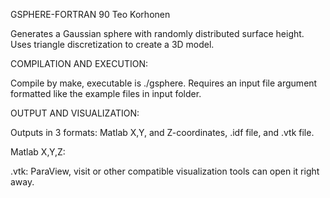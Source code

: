 GSPHERE-FORTRAN 90
Teo Korhonen

Generates a Gaussian sphere with randomly distributed surface height.
Uses triangle discretization to create a 3D model. 

COMPILATION AND EXECUTION:

Compile by make, executable is ./gsphere. Requires an input file
argument formatted like the example files in input folder.



OUTPUT AND VISUALIZATION:

Outputs in 3 formats: Matlab X,Y, and Z-coordinates, .idf file, 
and .vtk file.

Matlab X,Y,Z:

>
>
>
>
>

.vtk: ParaView, visit or other compatible visualization tools can 
open it right away.
